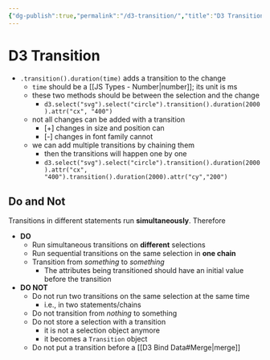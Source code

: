 ```yaml
---
{"dg-publish":true,"permalink":"/d3-transition/","title":"D3 Transition","created":"2022-12-01T22:17:14","updated":"2022-12-12T12:47:58"}
---
```



# D3 Transition

- `.transition().duration(time)` adds a transition to the change
    - `time` should be a [[JS Types - Number\|number]]; its unit is ms
    - these two methods should be between the selection and the change
        - <span class="alt-check alt-check-ex">`d3.select("svg").select("circle").transition().duration(2000).attr("cx", "400")`</span>
    - not all changes can be added with a transition
        - [+] changes in size and position can
        - [-] changes in font family cannot
    - we can add multiple transitions by chaining them
        - then the transitions will happen one by one
        - <span class="alt-check alt-check-ex">`d3.select("svg").select("circle").transition().duration(2000).attr("cx", "400").transition().duration(2000).attr("cy","200")`</span>

## Do and Not

Transitions in different statements run **simultaneously**. Therefore

- **DO**
    - Run simultaneous transitions on **different** selections
    - Run sequential transitions on the same selection in **one chain**
    - Transition from *something* to *something*
        - The attributes being transitioned should have an initial value before the transition
- **DO NOT**
    - Do not run two transitions on the same selection at the same time
        - i.e., in two statements/chains
    - Do not transition from *nothing* to something
    - Do not store a selection with a transition
        - it is not a selection object anymore
        - it becomes a `Transition` object
    - Do not put a transition before a [[D3 Bind Data#Merge\|merge]]
